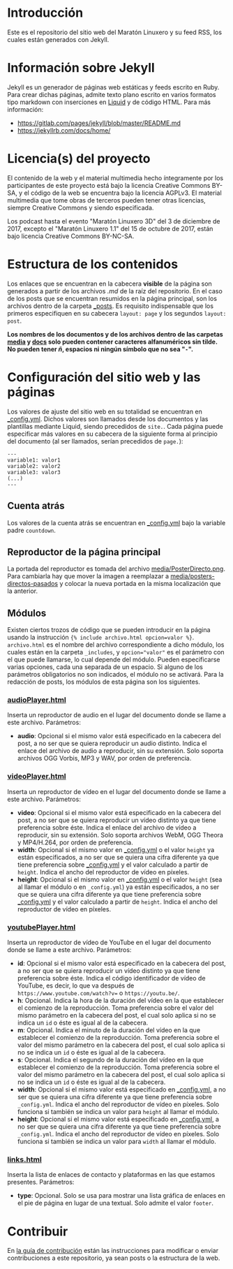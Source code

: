 # Introducción

Este es el repositorio del sitio web del Maratón Linuxero y su feed RSS, los cuales están generados con Jekyll.


# Información sobre Jekyll

Jekyll es un generador de páginas web estáticas y feeds escrito en Ruby. Para crear dichas páginas, admite texto plano escrito en varios formatos tipo markdown con inserciones en [Liquid](https://help.shopify.com/themes/liquid) y de código HTML. Para más información:
* <https://gitlab.com/pages/jekyll/blob/master/README.md>
* <https://jekyllrb.com/docs/home/>


# Licencia(s) del proyecto

El contenido de la web y el material multimedia hecho íntegramente por los participantes de este proyecto está bajo la licencia Creative Commons BY-SA, y el código de la web se encuentra bajo la licencia AGPLv3. El material multimedia que tome obras de terceros pueden tener otras licencias, siempre Creative Commons y siendo especificada.

Los podcast hasta el evento "Maratón Linuxero 3D" del 3 de diciembre de 2017, excepto el "Maratón Linuxero 1.1" del 15 de octubre de 2017, están bajo licencia Creative Commons BY-NC-SA.


# Estructura de los contenidos

Los enlaces que se encuentran en la cabecera **visible** de la página son generados a partir de los archivos *.md* de la raíz del repositorio. En el caso de los posts que se encuentran resumidos en la página principal, son los archivos dentro de la carpeta [_posts](/_posts). Es requisito indispensable que los primeros especifiquen en su cabecera `layout: page` y los segundos `layout: post`.

**Los nombres de los documentos y de los archivos dentro de las carpetas [media](media) y [docs](docs) solo pueden contener caracteres alfanuméricos sin tilde. No pueden tener *ñ*, espacios ni ningún símbolo que no sea "`-`".**


# Configuración del sitio web y las páginas

Los valores de ajuste del sitio web en su totalidad se encuentran en [_config.yml](_config.yml). Dichos valores son llamados desde los documentos y las plantillas mediante Liquid, siendo precedidos de `site.`. Cada página puede especificar más valores en su cabecera de la siguiente forma al principio del documento (al ser llamados, serían precedidos de `page.`):

	---
	variable1: valor1
	variable2: valor2
	variable3: valor3
	(...)
	---

## Cuenta atrás

Los valores de la cuenta atrás se encuentran en [_config.yml](_config.yml) bajo la variable padre `countdown`.


## Reproductor de la página principal

La portada del reproductor es tomada del archivo [media/PosterDirecto.png](media/PosterDirecto.png). Para cambiarla hay que mover la imagen a reemplazar a [media/posters-directos-pasados](media/posters-directos-pasados) y colocar la nueva portada en la misma localización que la anterior.


## Módulos

Existen ciertos trozos de código que se pueden introducir en la página usando la instrucción `{% include archivo.html opcion=valor %}`. `archivo.html` es el nombre del archivo correspondiente a dicho módulo, los cuales están en la carpeta `_includes`, y `opcion="valor"` es el parámetro con el que puede llamarse, lo cual depende del módulo. Pueden especificarse varias opciones, cada una separada de un espacio. Si alguno de los parámetros obligatorios no son indicados, el módulo no se activará. Para la redacción de posts, los módulos de esta página son los siguientes.

### [audioPlayer.html](_includes/audioPlayer.html)

Inserta un reproductor de audio en el lugar del documento donde se llame a este archivo. Parámetros:

* **audio**: Opcional si el mismo valor está especificado en la cabecera del post, a no ser que se quiera reproducir un audio distinto. Indica el enlace del archivo de audio a reproducir, sin su extensión. Solo soporta archivos OGG Vorbis, MP3 y WAV, por orden de preferencia.


### [videoPlayer.html](_includes/videoPlayer.html)

Inserta un reproductor de vídeo en el lugar del documento donde se llame a este archivo. Parámetros:

* **video**: Opcional si el mismo valor está especificado en la cabecera del post, a no ser que se quiera reproducir un vídeo distinto ya que tiene preferencia sobre éste. Indica el enlace del archivo de vídeo a reproducir, sin su extensión. Solo soporta archivos WebM, OGG Theora y MP4/H.264, por orden de preferencia.
* **width**: Opcional si el mismo valor en [_config.yml](_config.yml) o el valor `height` ya están especificados, a no ser que se quiera una cifra diferente ya que tiene preferencia sobre [_config.yml](_config.yml) y el valor calculado a partir de `height`. Indica el ancho del reproductor de vídeo en píxeles.
* **height**: Opcional si el mismo valor en [_config.yml](_config.yml) o el valor `height` (sea al llamar el módulo o en `_config.yml`) ya están especificados, a no ser que se quiera una cifra diferente ya que tiene preferencia sobre [_config.yml](_config.yml) y el valor calculado a partir de `height`. Indica el ancho del reproductor de vídeo en píxeles.


### [youtubePlayer.html](_includes/youtubePlayer.html)

Inserta un reproductor de vídeo de YouTube en el lugar del documento donde se llame a este archivo. Parámetros:

* **id**: Opcional si el mismo valor está especificado en la cabecera del post, a no ser que se quiera reproducir un vídeo distinto ya que tiene preferencia sobre éste. Indica el código identificador de vídeo de YouTube, es decir, lo que va después de `https://www.youtube.com/watch?v=` o `https://youtu.be/`.
* **h**: Opcional. Indica la hora de la duración del vídeo en la que establecer el comienzo de la reproducción. Toma preferencia sobre el valor del mismo parámetro en la cabecera del post, el cual solo aplica si no se indica un `id` o éste es igual al de la cabecera.
* **m**: Opcional. Indica el minuto de la duración del vídeo en la que establecer el comienzo de la reproducción. Toma preferencia sobre el valor del mismo parámetro en la cabecera del post, el cual solo aplica si no se indica un `id` o éste es igual al de la cabecera.
* **s**: Opcional. Indica el segundo de la duración del vídeo en la que establecer el comienzo de la reproducción. Toma preferencia sobre el valor del mismo parámetro en la cabecera del post, el cual solo aplica si no se indica un `id` o éste es igual al de la cabecera.
* **width**: Opcional si el mismo valor está especificado en [_config.yml](_config.yml), a no ser que se quiera una cifra diferente ya que tiene preferencia sobre `_config.yml`. Indica el ancho del reproductor de vídeo en píxeles. Solo funciona si también se indica un valor para `height` al llamar el módulo.
* **height**: Opcional si el mismo valor está especificado en [_config.yml](_config.yml), a no ser que se quiera una cifra diferente ya que tiene preferencia sobre `_config.yml`. Indica el ancho del reproductor de vídeo en píxeles. Solo funciona si también se indica un valor para `width` al llamar el módulo.


### [links.html](_includes/links.html)

Inserta la lista de enlaces de contacto y plataformas en las que estamos presentes. Parámetros:

* **type**: Opcional. Solo se usa para mostrar una lista gráfica de enlaces en el pie de página en lugar de una textual. Solo admite el valor `footer`.


# Contribuir

En [la guía de contribución](CONTRIBUTING.md) están las instrucciones para modificar o enviar contribuciones a este repositorio, ya sean posts o la estructura de la web.
